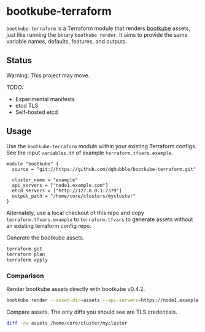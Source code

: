 # bootkube-terraform

`bootkube-terraform` is a Terraform module that renders [bootkube](https://github.com/kubernetes-incubator/bootkube) assets, just like running the binary `bootkube render`. It aims to provide the same variable names, defaults, features, and outputs.

## Status

Warning: This project may move.

TODO:

* Experimental manifests
* etcd TLS
* Self-hosted etcd

## Usage

Use the `bootkube-terraform` module within your existing Terraform configs. See the input `variables.tf` of example `terraform.tfvars.example`.

```hcl
module "bootkube" {
  source = "git://https://github.com/dghubble/bootkube-terraform.git"

  cluster_name = "example"
  api_servers = ["node1.example.com"]
  etcd_servers = ["http://127.0.0.1:2379"]
  output_path = "/home/core/clusters/mycluster"
}
```

Alternately, use a local checkout of this repo and copy `terraform.tfvars.example` to `terraform.tfvars` to generate assets without an existing terraform config repo.

Generate the bootkube assets.

```sh
terraform get
terraform plan
terraform apply
```

### Comparison

Render bootkube assets directly with bootkube v0.4.2.

```sh
bootkube render --asset-dir=assets --api-servers=https://node1.example.com:443 --api-server-alt-names=DNS=node1.example.com --etcd-servers=http://127.0.0.1:2379
```

Compare assets. The only diffs you should see are TLS credentials.

```sh
diff -rw assets /home/core/cluster/mycluster
```
